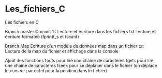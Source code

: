 # Les_fichiers_C
Les fichiers en C

Branch master 
Commit 1 : 
Lecture et écriture dans les fichiers txt
Lecture et écriture formatée (fprintf_s et fscanf)

Branch Map
Ecriture d'un modèle de données map dans un fichier txt
Lecture de la map du fichier et affichage dans la console

Ajout des fonctions 
fputs pour lire une chaine de caractères
fgets pour lire une chaine de caractères
fseek pour se déplacer dans le fichier (on déplace le curseur par octet pour la position dans le fichier)
